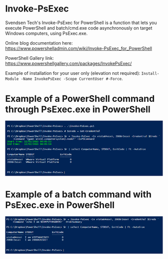 # Invoke-PsExec

Svendsen Tech's Invoke-PsExec for PowerShell is a function that lets you execute PowerShell and batch/cmd.exe code asynchronously on target Windows computers, using PsExec.exe.

Online blog documentation here: https://www.powershelladmin.com/wiki/Invoke-PsExec_for_PowerShell

PowerShell Gallery link: https://www.powershellgallery.com/packages/InvokePsExec/

Example of installation for your user only (elevation not required):
`Install-Module -Name InvokePsExec -Scope CurrentUser #-Force`.

# Example of a PowerShell command through PsExec.exe in PowerShell

![PowerShell Invoke-PsExec example](/Images/Invoke-PsExec-example-powershell.png)

# Example of a batch command with PsExec.exe in PowerShell

![PowerShell Invoke-PsExec example](/Images/Invoke-PsExec-example-batch.png)

